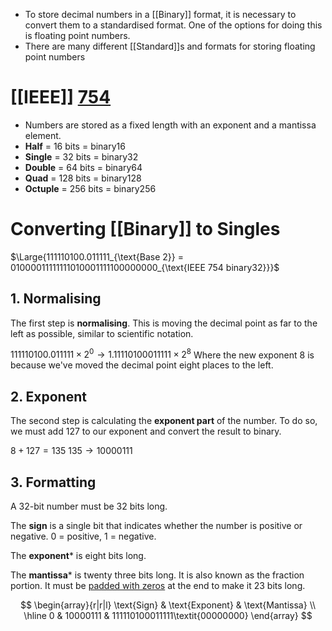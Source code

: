 - To store decimal numbers in a [[Binary]] format, it is necessary to convert them to a standardised format. One of the options for doing this is floating point numbers.
- There are many different [[Standard]]s and formats for storing floating point numbers

# [[IEEE]] [754](https://ieeexplore.ieee.org/search/searchresult.jsp?queryText=754%20Standard%20for%20Floating-Point%20Arithmetic&highlight=true&returnType=SEARCH&matchPubs=true&refinements=ContentType:Standards&returnFacets=ALL&sortType=newest)
- Numbers are stored as a fixed length with an exponent and a mantissa element.  
- **Half** = 16 bits = binary16
- **Single** = 32 bits = binary32
- **Double** = 64 bits = binary64
- **Quad** = 128 bits = binary128
- **Octuple** = 256 bits = binary256

# Converting [[Binary]] to Singles
$\Large{111110100.011111_{\text{Base 2}} = 01000011111111010001111100000000_{\text{IEEE 754 binary32}}}$
## 1. Normalising
The first step is **normalising**.
This is moving the decimal point as far to the left as possible, similar to scientific notation.

$111110100.011111 \times 2^0 \to 1.11110100011111 \times 2^8$
Where the new exponent $8$ is because we've moved the decimal point eight places to the left.

## 2. Exponent
The second step is calculating the **exponent part** of the number.
To do so, we must add 127 to our exponent and convert the result to binary.

$8 + 127 = 135$
$135 \to 10000111$

## 3. Formatting
A 32-bit number must be 32 bits long.

The **sign** is a single bit that indicates whether the number is positive or negative.
0 = positive, 1 = negative.

The **exponent*** is eight bits long.

The **mantissa*** is twenty three bits long. It is also known as the fraction portion.
It must be [padded with zeros](https://github.com/tomatsolihull/scripts-etc/blob/master/mantissa23padding.js) at the end to make it 23 bits long.

$$
\begin{array}{r|r|l}
\text{Sign} & \text{Exponent} & \text{Mantissa} \\
\hline
0 & 10000111 & 111110100011111\textit{00000000}
\end{array}
$$